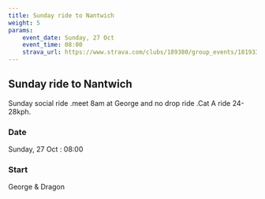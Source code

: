 ```yaml
---
title: Sunday ride to Nantwich
weight: 5
params:
    event_date: Sunday, 27 Oct
    event_time: 08:00
    strava_url: https://www.strava.com/clubs/189380/group_events/1819334
---
```


## Sunday ride to Nantwich 

Sunday social ride .meet 8am at George and  no drop ride .Cat A ride 24-28kph.

### Date

Sunday, 27 Oct : 08:00

### Start

George &amp; Dragon


